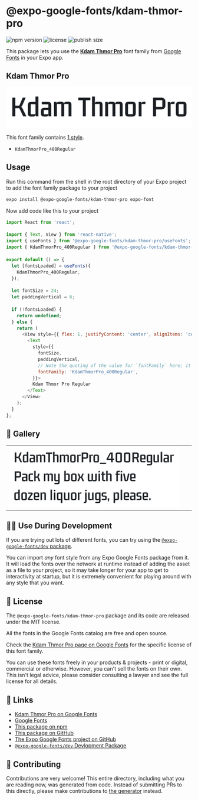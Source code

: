 # @expo-google-fonts/kdam-thmor-pro

![npm version](https://flat.badgen.net/npm/v/@expo-google-fonts/kdam-thmor-pro)
![license](https://flat.badgen.net/github/license/expo/google-fonts)
![publish size](https://flat.badgen.net/packagephobia/install/@expo-google-fonts/kdam-thmor-pro)

This package lets you use the [**Kdam Thmor Pro**](https://fonts.google.com/specimen/Kdam+Thmor+Pro) font family from [Google Fonts](https://fonts.google.com/) in your Expo app.

## Kdam Thmor Pro

![Kdam Thmor Pro](./font-family.png)

This font family contains [1 style](#-gallery).

- `KdamThmorPro_400Regular`

## Usage

Run this command from the shell in the root directory of your Expo project to add the font family package to your project
```sh
expo install @expo-google-fonts/kdam-thmor-pro expo-font
```

Now add code like this to your project
```js
import React from 'react';

import { Text, View } from 'react-native';
import { useFonts } from '@expo-google-fonts/kdam-thmor-pro/useFonts';
import { KdamThmorPro_400Regular } from '@expo-google-fonts/kdam-thmor-pro/400Regular';

export default () => {
  let [fontsLoaded] = useFonts({
    KdamThmorPro_400Regular,
  });

  let fontSize = 24;
  let paddingVertical = 6;

  if (!fontsLoaded) {
    return undefined;
  } else {
    return (
      <View style={{ flex: 1, justifyContent: 'center', alignItems: 'center' }}>
        <Text
          style={{
            fontSize,
            paddingVertical,
            // Note the quoting of the value for `fontFamily` here; it expects a string!
            fontFamily: 'KdamThmorPro_400Regular',
          }}>
          Kdam Thmor Pro Regular
        </Text>
      </View>
    );
  }
};

```

## 🔡 Gallery


||||
|-|-|-|
|![KdamThmorPro_400Regular](.//400Regular/KdamThmorPro_400Regular.ttf.png)||||


## 👩‍💻 Use During Development

If you are trying out lots of different fonts, you can try using the [`@expo-google-fonts/dev` package](https://github.com/expo/google-fonts/tree/master/font-packages/dev#readme).

You can import *any* font style from any Expo Google Fonts package from it. It will load the fonts
over the network at runtime instead of adding the asset as a file to your project, so it may take longer
for your app to get to interactivity at startup, but it is extremely convenient
for playing around with any style that you want.

## 📖 License

The `@expo-google-fonts/kdam-thmor-pro` package and its code are released under the MIT license.

All the fonts in the Google Fonts catalog are free and open source.

Check the [Kdam Thmor Pro page on Google Fonts](https://fonts.google.com/specimen/Kdam+Thmor+Pro) for the specific license of this font family.

You can use these fonts freely in your products & projects - print or digital, commercial or otherwise. However, you can't sell the fonts on their own. This isn't legal advice, please consider consulting a lawyer and see the full license for all details.

## 🔗 Links

- [Kdam Thmor Pro on Google Fonts](https://fonts.google.com/specimen/Kdam+Thmor+Pro)
- [Google Fonts](https://fonts.google.com/)
- [This package on npm](https://www.npmjs.com/package/@expo-google-fonts/kdam-thmor-pro)
- [This package on GitHub](https://github.com/expo/google-fonts/tree/master/font-packages/kdam-thmor-pro)
- [The Expo Google Fonts project on GitHub](https://github.com/expo/google-fonts)
- [`@expo-google-fonts/dev` Devlopment Package](https://github.com/expo/google-fonts/tree/master/font-packages/dev)

## 🤝 Contributing

Contributions are very welcome! This entire directory, including what you are reading now, was generated from code. Instead of submitting PRs to this directly, please make contributions to [the generator](https://github.com/expo/google-fonts/tree/master/packages/generator) instead.
